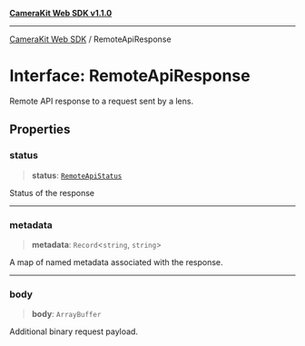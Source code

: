[**CameraKit Web SDK v1.1.0**](../README.md)

***

[CameraKit Web SDK](../globals.md) / RemoteApiResponse

# Interface: RemoteApiResponse

Remote API response to a request sent by a lens.

## Properties

### status

> **status**: [`RemoteApiStatus`](../type-aliases/RemoteApiStatus.md)

Status of the response

***

### metadata

> **metadata**: `Record`\<`string`, `string`\>

A map of named metadata associated with the response.

***

### body

> **body**: `ArrayBuffer`

Additional binary request payload.
